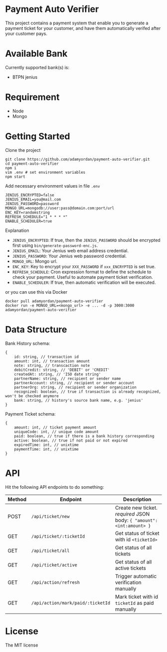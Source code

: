 Payment Auto Verifier
===
This project contains a payment system that enable you to generate a payment ticket for your customer, and have them automatically verifed after your customer pays.


Available Bank
===
Currently supported bank(s) is:
- BTPN jenius


Requirement
===
- Node
- Mongo


Getting Started
===
Clone the project
```
git clone https://github.com/adamyordan/payment-auto-verifier.git
cd payment-auto-verifier
npm i
vim .env # set environment variables
npm start
```

Add necessary environment values in file `.env`
```
JENIUS_ENCRYPTED=false
JENIUS_EMAIL=you@mail.com
JENIUS_PASSWORD=password
MONGO_URL=mongodb://user:pass@domain.com:port/url
ENC_KEY=randomstring
REFRESH_SCHEDULE="1 * * * *"
ENABLE_SCHEDULER=true
```

Explanation
- `JENIUS_ENCRYPTED`: If true, then the `JENIUS_PASSWORD` should be encrypted first using `bin/generate-password-enc.js`.
- `JENIUS_EMAIL`: Your Jenius web email address credential.
- `JENIUS_PASSWORD`: Your Jenius web password credential.
- `MONGO_URL`: Mongo url.
- `ENC_KEY`: Key to encrypt your `XXX_PASSWORD` if `xxx_ENCRYPTED` is set true.
- `REFRESH_SCHEDULE`: Cron expression format to define the schedule to check your payment. Useful to automate payment ticket verification.
- `ENABLE_SCHEDULER`: If true, then automatic verification will be executed.


or you can use this via Docker
```
docker pull adamyordan/payment-auto-verifier
docker run -e MONGO_URL=<mongo_url> -e ... -d -p 3000:3000 adamyordan/payment-auto-verifier
```


Data Structure
===
Bank History schema:
```
{
    id: string, // transaction id
    amount: int, // transaction amount
    note: string, // transcaction note
    debitCredit: string, // 'DEBIT' or 'CREDIT'
    createdAt: string, // 'ISO date string'
    partnerName: string, // recipient or sender name
    partnerAccount: string, // recipient or sender account
    partnerOrg: string, // recipient or sender organization
    recognized: boolean, // true if transaction is already recognized, won't be checked anymore
    bank: string, // history's source bank name, e.g. 'jenius'
}
```

Payment Ticket schema:
```
{
    amount: int, // ticket payment amount
    uniqueCode: int, // unique code amount
    paid: boolean, // true if there is a bank history corresponding
    active: boolean, // true if not paid or not expired
    expiredTime: int, // unixtime
    paymentTime: int, // unixtime
}
```


API
===
Hit the following API endpoints to do something:

| Method | Endpoint                | Description
| ------ | ----------------------- |------------
| POST   | `/api/ticket/new`       | Create new ticket. *required* JSON body: `{ "amount": <int:amount> }`
| GET    | `/api/ticket/:ticketId` | Get status of ticket with id `<ticketId>`
| GET    | `/api/ticket/all`       | Get status of all tickets
| GET    | `/api/ticket/active`    | Get status of all active tickets
| GET    | `/api/action/refresh`   | Trigger automatic verification manually
| GET    | `/api/action/mark/paid/:ticketId` | Mark ticket with id `ticketId` as paid manually


License
===
The MIT license
